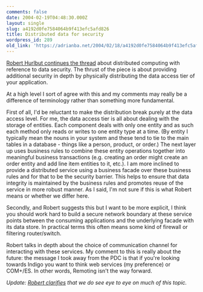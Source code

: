 ```yaml
---
comments: false
date: 2004-02-19T04:48:30.000Z
layout: single
slug: a4192d0fe7584064b9f413efc5afd826
title: Distributed data for security
wordpress_id: 289
old_link: 'https://adrianba.net/2004/02/18/a4192d0fe7584064b9f413efc5afd826/'
---
```

[
Robert Hurlbut continues the thread](http://weblogs.asp.net/rhurlbut/archive/2004/02/14/73081.aspx) about distributed computing
with reference to data security. The thrust of the piece is about
providing additional security in depth by physically distributing
the data access tier of your application.

At a high level I sort of agree with this and my comments may
really be a difference of terminology rather than something more
fundamental.

First of all, I'd be reluctant to make the distribution break
purely at the data access level. For me, the data access tier is
all about dealing with the storage of entities. Each component
deals with only one entity and as such each method only reads or
writes to one entity type at a time. (By entity I typically mean
the nouns in your system and these tend to tie to the main tables
in a database - things like a person, product, or order.) The next
layer up uses business rules to combine these entity operations
together into meaningful business transactions (e.g. creating an
order might create an order entity and add line item entities to
it, etc.). I am more inclined to provide a distributed service
using a business facade over these business rules and for that to
be the security barrier. This helps to ensure that data integrity
is maintained by the business rules and promotes reuse of the
service in more robust manner. As I said, I'm not sure if this is
what Robert means or whether we differ here.

Secondly, and Robert suggests this but I want to be more
explicit, I think you should work hard to build a secure network
boundary at these service points between the consuming applications
and the underlying facade with its data store. In practical terms
this often means some kind of firewall or filtering
router/switch.

Robert talks in depth about the choice of communication channel
for interacting with these services. My comment to this is really
about the future: the message I took away from the PDC is that if
you're looking towards Indigo you want to think web services (my
preference) or COM+/ES. In other words, Remoting isn't the way
forward.

_Update:
[
Robert clarifies](http://weblogs.asp.net/rhurlbut/archive/2004/02/18/75815.aspx) that we do see eye to eye on much of this
topic._
